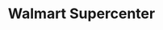 ---
title: "Walmart Supercenter"
url: /wichita/walmart-supercenter-east-kellogg-drive/
shop: supermarket
---
